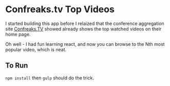 # Confreaks.tv Top Videos

I started building this app before I relaized that the conference aggregation site [Confreaks.TV](http://confreaks.tv/) showed already shows the top watched videos on their home page.

Oh well - I had fun learning react, and now you can browse to the Nth most popular video, which is neat.

## To Run

`npm install` then `gulp` should do the trick.
